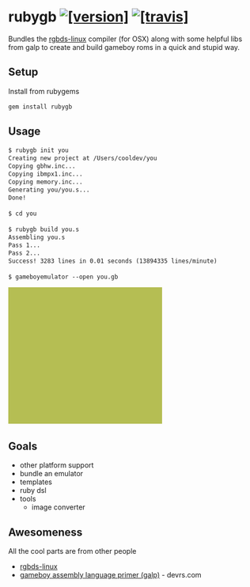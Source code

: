 # rubygb [![[version]](https://badge.fury.io/rb/rubygb.svg)](http://badge.fury.io/rb/rubygb)  [![[travis]](https://travis-ci.org/rkachowski/rubygb.png)](https://travis-ci.org/rkachowski/rubygb)

Bundles the [rgbds-linux](https://github.com/bentley/rgbds) compiler (for OSX) along with some helpful libs from galp to create and build gameboy roms in a quick and stupid way.


## Setup

Install from rubygems

```ruby
gem install rubygb
```

## Usage

```
$ rubygb init you
Creating new project at /Users/cooldev/you
Copying gbhw.inc...
Copying ibmpx1.inc...
Copying memory.inc...
Generating you/you.s...
Done!

$ cd you

$ rubygb build you.s
Assembling you.s
Pass 1...
Pass 2...
Success! 3283 lines in 0.01 seconds (13894335 lines/minute)

$ gameboyemulator --open you.gb
```

![despite everything, it's still you](wiki-images/you.gif)

## Goals
  * other platform support
  * bundle an emulator
  * templates
  * ruby dsl
  * tools
    * image converter
  
    

## Awesomeness

All the cool parts are from other people

* [rgbds-linux](https://github.com/bentley/rgbds)
* [gameboy assembly language primer (galp)](http://www.devrs.com/gb/docs.php) - devrs.com



